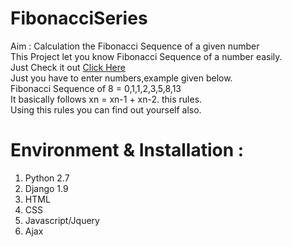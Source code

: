 # FibonacciSeries
Aim : Calculation the Fibonacci Sequence of a given number</br>
This Project let you know Fibonacci Sequence of a number easily.</br>
Just Check it out [Click Here](http://samiforpython2.pythonanywhere.com/)</br>
Just you have to enter numbers,example given below.</br>
Fibonacci Sequence of 8 = 0,1,1,2,3,5,8,13 </br>
It basically follows xn = xn-1 + xn-2. this rules.</br>
Using this rules you can find out yourself also.
# Environment & Installation :
1) Python 2.7 </br>
2) Django 1.9</br>
3) HTML</br>
4) CSS</br>
5) Javascript/Jquery</br>
6) Ajax</br>
